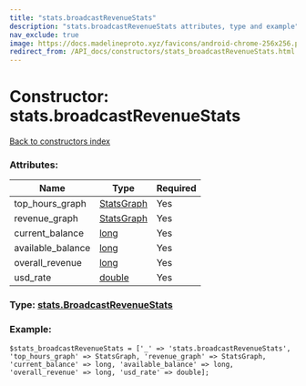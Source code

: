 ```yaml
---
title: "stats.broadcastRevenueStats"
description: "stats.broadcastRevenueStats attributes, type and example"
nav_exclude: true
image: https://docs.madelineproto.xyz/favicons/android-chrome-256x256.png
redirect_from: /API_docs/constructors/stats_broadcastRevenueStats.html
---
```

# Constructor: stats.broadcastRevenueStats  
[Back to constructors index](/API_docs/constructors/index.html)



### Attributes:

| Name     |    Type       | Required |
|----------|---------------|----------|
|top\_hours\_graph|[StatsGraph](/API_docs/types/StatsGraph.html) | Yes|
|revenue\_graph|[StatsGraph](/API_docs/types/StatsGraph.html) | Yes|
|current\_balance|[long](/API_docs/types/long.html) | Yes|
|available\_balance|[long](/API_docs/types/long.html) | Yes|
|overall\_revenue|[long](/API_docs/types/long.html) | Yes|
|usd\_rate|[double](/API_docs/types/double.html) | Yes|



### Type: [stats.BroadcastRevenueStats](/API_docs/types/stats.BroadcastRevenueStats.html)


### Example:

```
$stats_broadcastRevenueStats = ['_' => 'stats.broadcastRevenueStats', 'top_hours_graph' => StatsGraph, 'revenue_graph' => StatsGraph, 'current_balance' => long, 'available_balance' => long, 'overall_revenue' => long, 'usd_rate' => double];
```  

